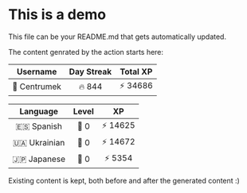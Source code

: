# This is a demo

This file can be your README.md that gets automatically updated.

The content genrated by the action starts here:

<!--START_SECTION:duolingoStats-->
<!-- Automatically generated with https://github.com/centrumek/duolingo-readme-stats-->

| Username | Day Streak | Total XP |
|:---:|:---:|:---:|
| 👤 Centrumek | 🔥 844 | ⚡ 34686 |

| Language | Level | XP |
|:---:|:---:|:---:|
| 🇪🇸 Spanish | 👑 0 | ⚡ 14625 |
| 🇺🇦 Ukrainian | 👑 0 | ⚡ 14672 |
| 🇯🇵 Japanese | 👑 0 | ⚡ 5354 |

<!--END_SECTION:duolingoStats-->

Existing content is kept, both before and after the generated content :)